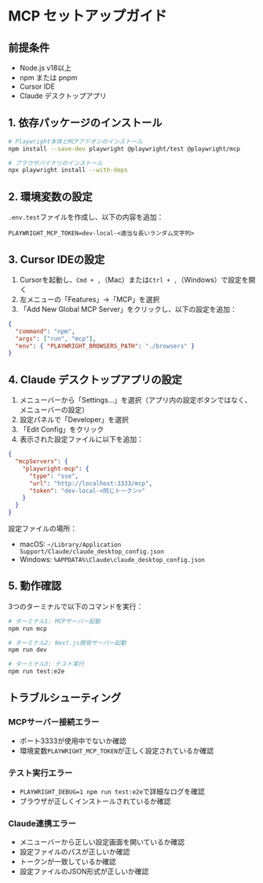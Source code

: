 # MCP セットアップガイド

## 前提条件
- Node.js v18以上
- npm または pnpm
- Cursor IDE
- Claude デスクトップアプリ

## 1. 依存パッケージのインストール

```bash
# Playwright本体とMCPアドオンのインストール
npm install --save-dev playwright @playwright/test @playwright/mcp

# ブラウザバイナリのインストール
npx playwright install --with-deps
```

## 2. 環境変数の設定

`.env.test`ファイルを作成し、以下の内容を追加：

```env
PLAYWRIGHT_MCP_TOKEN=dev-local-<適当な長いランダム文字列>
```

## 3. Cursor IDEの設定

1. Cursorを起動し、`Cmd + ,`（Mac）または`Ctrl + ,`（Windows）で設定を開く
2. 左メニューの「Features」→「MCP」を選択
3. 「Add New Global MCP Server」をクリックし、以下の設定を追加：

```json
{
  "command": "npm",
  "args": ["run", "mcp"],
  "env": { "PLAYWRIGHT_BROWSERS_PATH": "./browsers" }
}
```

## 4. Claude デスクトップアプリの設定

1. メニューバーから「Settings...」を選択（アプリ内の設定ボタンではなく、メニューバーの設定）
2. 設定パネルで「Developer」を選択
3. 「Edit Config」をクリック
4. 表示された設定ファイルに以下を追加：

```json
{
  "mcpServers": {
    "playwright-mcp": {
      "type": "sse",
      "url": "http://localhost:3333/mcp",
      "token": "dev-local-<同じトークン>"
    }
  }
}
```

設定ファイルの場所：
- macOS: `~/Library/Application Support/Claude/claude_desktop_config.json`
- Windows: `%APPDATA%\Claude\claude_desktop_config.json`

## 5. 動作確認

3つのターミナルで以下のコマンドを実行：

```bash
# ターミナル1: MCPサーバー起動
npm run mcp

# ターミナル2: Next.js開発サーバー起動
npm run dev

# ターミナル3: テスト実行
npm run test:e2e
```

## トラブルシューティング

### MCPサーバー接続エラー
- ポート3333が使用中でないか確認
- 環境変数`PLAYWRIGHT_MCP_TOKEN`が正しく設定されているか確認

### テスト実行エラー
- `PLAYWRIGHT_DEBUG=1 npm run test:e2e`で詳細なログを確認
- ブラウザが正しくインストールされているか確認

### Claude連携エラー
- メニューバーから正しい設定画面を開いているか確認
- 設定ファイルのパスが正しいか確認
- トークンが一致しているか確認
- 設定ファイルのJSON形式が正しいか確認 